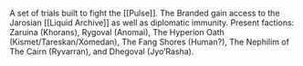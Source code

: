 A set of trials built to fight the [[Pulse]]. The Branded gain access to the Jarosian [[Liquid Archive]] as well as diplomatic immunity.
Present factions: Zaruina (Khorans), Rygoval (Anomai), The Hyperion Oath (Kismet/Tareskan/Xomedan), The Fang Shores (Human?), The Nephilim of The Cairn (Ryvarran), and Dhegoval (Jyo’Rasha).